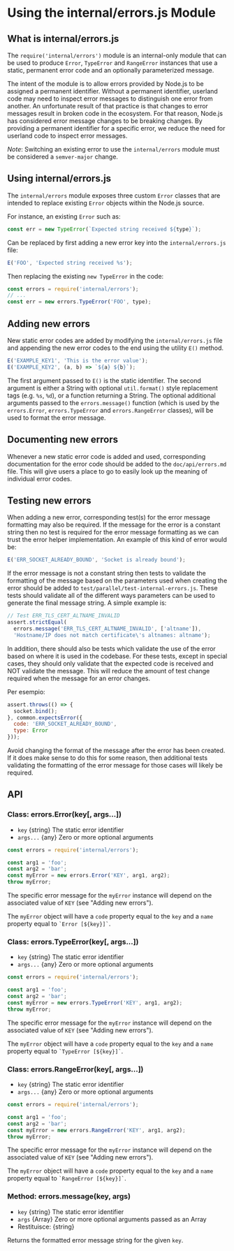 # Using the internal/errors.js Module

## What is internal/errors.js

The `require('internal/errors')` module is an internal-only module that can be used to produce `Error`, `TypeError` and `RangeError` instances that use a static, permanent error code and an optionally parameterized message.

The intent of the module is to allow errors provided by Node.js to be assigned a permanent identifier. Without a permanent identifier, userland code may need to inspect error messages to distinguish one error from another. An unfortunate result of that practice is that changes to error messages result in broken code in the ecosystem. For that reason, Node.js has considered error message changes to be breaking changes. By providing a permanent identifier for a specific error, we reduce the need for userland code to inspect error messages.

*Note*: Switching an existing error to use the `internal/errors` module must be considered a `semver-major` change.

## Using internal/errors.js

The `internal/errors` module exposes three custom `Error` classes that are intended to replace existing `Error` objects within the Node.js source.

For instance, an existing `Error` such as:

```js
const err = new TypeError(`Expected string received ${type}`);
```

Can be replaced by first adding a new error key into the `internal/errors.js` file:

```js
E('FOO', 'Expected string received %s');
```

Then replacing the existing `new TypeError` in the code:

```js
const errors = require('internal/errors');
// ...
const err = new errors.TypeError('FOO', type);
```

## Adding new errors

New static error codes are added by modifying the `internal/errors.js` file and appending the new error codes to the end using the utility `E()` method.

```js
E('EXAMPLE_KEY1', 'This is the error value');
E('EXAMPLE_KEY2', (a, b) => `${a} ${b}`);
```

The first argument passed to `E()` is the static identifier. The second argument is either a String with optional `util.format()` style replacement tags (e.g. `%s`, `%d`), or a function returning a String. The optional additional arguments passed to the `errors.message()` function (which is used by the `errors.Error`, `errors.TypeError` and `errors.RangeError` classes), will be used to format the error message.

## Documenting new errors

Whenever a new static error code is added and used, corresponding documentation for the error code should be added to the `doc/api/errors.md` file. This will give users a place to go to easily look up the meaning of individual error codes.

## Testing new errors

When adding a new error, corresponding test(s) for the error message formatting may also be required. If the message for the error is a constant string then no test is required for the error message formatting as we can trust the error helper implementation. An example of this kind of error would be:

```js
E('ERR_SOCKET_ALREADY_BOUND', 'Socket is already bound');
```

If the error message is not a constant string then tests to validate the formatting of the message based on the parameters used when creating the error should be added to `test/parallel/test-internal-errors.js`. These tests should validate all of the different ways parameters can be used to generate the final message string. A simple example is:

```js
// Test ERR_TLS_CERT_ALTNAME_INVALID
assert.strictEqual(
  errors.message('ERR_TLS_CERT_ALTNAME_INVALID', ['altname']),
  'Hostname/IP does not match certificate\'s altnames: altname');
```

In addition, there should also be tests which validate the use of the error based on where it is used in the codebase. For these tests, except in special cases, they should only validate that the expected code is received and NOT validate the message. This will reduce the amount of test change required when the message for an error changes.

Per esempio:

```js
assert.throws(() => {
  socket.bind();
}, common.expectsError({
  code: 'ERR_SOCKET_ALREADY_BOUND',
  type: Error
}));
```

Avoid changing the format of the message after the error has been created. If it does make sense to do this for some reason, then additional tests validating the formatting of the error message for those cases will likely be required.

## API

### Class: errors.Error(key[, args...])

* `key` {string} The static error identifier
* `args...` {any} Zero or more optional arguments

```js
const errors = require('internal/errors');

const arg1 = 'foo';
const arg2 = 'bar';
const myError = new errors.Error('KEY', arg1, arg2);
throw myError;
```

The specific error message for the `myError` instance will depend on the associated value of `KEY` (see "Adding new errors").

The `myError` object will have a `code` property equal to the `key` and a `name` property equal to `` `Error [${key}]` ``.

### Class: errors.TypeError(key[, args...])

* `key` {string} The static error identifier
* `args...` {any} Zero or more optional arguments

```js
const errors = require('internal/errors');

const arg1 = 'foo';
const arg2 = 'bar';
const myError = new errors.TypeError('KEY', arg1, arg2);
throw myError;
```

The specific error message for the `myError` instance will depend on the associated value of `KEY` (see "Adding new errors").

The `myError` object will have a `code` property equal to the `key` and a `name` property equal to `` `TypeError [${key}]` ``.

### Class: errors.RangeError(key[, args...])

* `key` {string} The static error identifier
* `args...` {any} Zero or more optional arguments

```js
const errors = require('internal/errors');

const arg1 = 'foo';
const arg2 = 'bar';
const myError = new errors.RangeError('KEY', arg1, arg2);
throw myError;
```

The specific error message for the `myError` instance will depend on the associated value of `KEY` (see "Adding new errors").

The `myError` object will have a `code` property equal to the `key` and a `name` property equal to `` `RangeError [${key}]` ``.

### Method: errors.message(key, args)

* `key` {string} The static error identifier
* `args` {Array} Zero or more optional arguments passed as an Array
* Restituisce: {string}

Returns the formatted error message string for the given `key`.